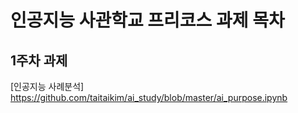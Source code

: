 # 인공지능 사관학교 프리코스 과제 목차

## 1주차 과제
[인공지능 사례분석] https://github.com/taitaikim/ai_study/blob/master/ai_purpose.ipynb  
